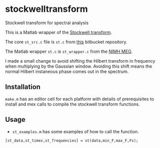 stockwelltransform
==================

Stockwell transform for spectral analysis

This is a Matlab wrapper of the [Stockwell transform](http://en.wikipedia.org/wiki/S_transform).

The core `st_src.c` file is `st.c` from [this](https://bitbucket.org/cleemesser/stockwelltransform/src/a4b1627626c2?at=default) bitbucket repository.

The Matlab wrapper `st.c` is `st_wrapper.c` from the [NIMH MEG](http://kurage.nimh.nih.gov/meglab/Meg/Ctf2st).

I made a small change to avoid shifting the Hilbert transform in frequency when multiplying by the Gaussian window. 
Avoiding this shift means the normal Hilbert instaneous phase comes out in the spectrum.


## Installation

`make.m` has an editor cell for each platform with details of prerequisites to install and mex calls to compile the stockwell transform functions. 

## Usage

- `st_examples.m` has some examples of how to call the function.

`[st_data,st_times,st_frequencies] = st(data,min_F,max_F,Fs);`


